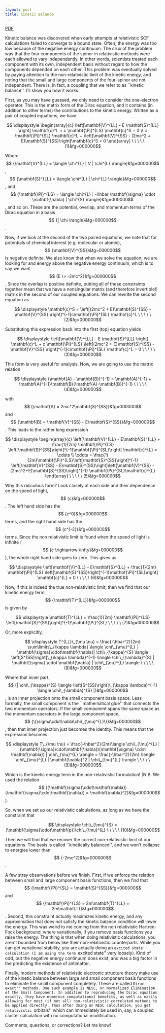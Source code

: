 ```yaml
--- 
layout: post 
title: Kinetic Balance
--- 
```


[PDF](http://joshuagoings.files.wordpress.com/2014/04/kinetic-balance.pdf)

Kinetic balance was discovered when early attempts at relativistic SCF calculations failed to converge to a bound state. Often, the energy was too low because of the negative energy continuum. The crux of the problem was that the four components of the spinor in relativistic methods were each allowed to vary independently. In other words, scientists treated each component with its own, independent basis without regard to how the components depended on each other. This problem was eventually solved by paying attention to the non-relativistic limit of the kinetic energy, and noting that the small and large components of the four-spinor are not independent. There is, in fact, a coupling that we refer to as ``kinetic balance''. I'll show you how it works.

First, as you may have guessed, we only need to consider the one-electron operator. This is the matrix form of the Dirac equation, and it contains (in addition to other terms) the contributions to the kinetic energy. Written as a pair of coupled equations, we have

$$ \displaystyle \begin{array}{c} \left[\mathbf{V}^{LL} - E \mathbf{S}^{LL} \right] \mathbf{c}^L + c \mathbf{\Pi}^{LS} \mathbf{c}^S = 0 \\ c \mathbf{\Pi}^{SL} \mathbf{c}^L + \left[\mathbf{V}^{SS} - (2mc^2 + E)\mathbf{S}^{SS}\right]\mathbf{c}^S = 0 \end{array} \ \ \ \ \ (1)&fg=000000$$

Where $$ {\mathbf{V}^{LL} = \langle \chi^{L} | V | \chi^{L} \rangle}&fg=000000$$, $$ {\mathbf{S}^{LL} = \langle \chi^{L} | \chi^{L} \rangle}&fg=000000$$, and $$ {\mathbf{\Pi}^{LS} = \langle \chi^{L} | -i\hbar \mathbf{\sigma} \cdot \mathbf{\nabla} | \chi^{S} \rangle}&fg=000000$$, and so on. These are the potential, overlap, and momentum terms of the Dirac equation in a basis $$ {| \chi \rangle}&fg=000000$$.

Now, if we look at the second of the two paired equations, we note that for potentials of chemical interest (e.g. molecular or atomic), $$ {\mathbf{V}^{SS}}&fg=000000$$ is negative definite. We also know that when we solve the equation, we are looking for and energy above the negative energy continuum, which is to say we want $$ {E \> -2mc^2}&fg=000000$$. Since the overlap is positive definite, putting all of these constraints together mean that we have a nonsingular matrix (and therefore invertible!) matrix in the second of our coupled equations. We can rewrite the second equation as

$$ \displaystyle \mathbf{c}^S = \left[(2mc^2 + E)\mathbf{S}^{SS} - \mathbf{V}^{SS} \right]^{-1}c\mathbf{\Pi}^{SL} \mathbf{c}^L \ \ \ \ \ (2)&fg=000000$$

Substituting this expression back into the first (top) equation yields

$$ \displaystyle \left[\mathbf{V}^{LL} - E \mathbf{S}^{LL} \right] \mathbf{c}^L + c \mathbf{\Pi}^{LS} \left[(2mc^2 + E)\mathbf{S}^{SS} - \mathbf{V}^{SS} \right]^{-1}c\mathbf{\Pi}^{SL} \mathbf{c}^L = 0 \ \ \ \ \ (3)&fg=000000$$

This form is very useful for analysis. Now, we are going to use the matrix relation

$$ \displaystyle (\mathbf{A} - \mathbf{B})^{-1} = \mathbf{A}^{-1} + \mathbf{A}^{-1}\mathbf{B}(\mathbf{A}-\mathbf{B})^{-1} \ \ \ \ \ (4)&fg=000000$$

with $$ {\mathbf{A} = 2mc^2\mathbf{S}^{SS}}&fg=000000$$ and $$ {\mathbf{B} = \mathbf{V}^{SS} - E\mathbf{S}^{SS}}&fg=000000$$. This leads to the rather long expression

$$ \displaystyle \begin{array}{c} \left[\mathbf{V}^{LL} - E\mathbf{S}^{LL} + \frac{1}{2m} \mathbf{\Pi}^{LS} \left[\mathbf{S}^{SS}\right]^{-1}\mathbf{\Pi}^{SL}\right] \mathbf{c}^{L} = \cdots \\ \cdots = \frac{1}{2m}\mathbf{\Pi}^{LS}\left[\mathbf{S}^{SS}\right]^{-1} \left[\mathbf{V}^{SS} - E\mathbf{S}^{SS}\right]\left[\mathbf{V}^{SS} - (2mc^2+E)\mathbf{S}^{SS}\right]^{-1} \mathbf{\Pi}^{SL}\mathbf{c}^{L} \end{array} \ \ \ \ \ (5)&fg=000000$$

Why this ridiculous form? Look closely at each side and their dependence on the speed of light, $$ {c}&fg=000000$$. The left hand side has the $$ {c^0}&fg=000000$$ terms, and the right hand side has the $$ {c^{-2}}&fg=000000$$ terms. Since the non relativistic limit is found when the speed of light is infinite ($$ {c \rightarrow \infty}&fg=000000$$), the whole right hand side goes to zero. This gives us

$$ \displaystyle \left[\mathbf{V}^{LL} - E\mathbf{S}^{LL} + \frac{1}{2m} \mathbf{\Pi}^{LS} \left[\mathbf{S}^{SS}\right]^{-1}\mathbf{\Pi}^{SL}\right] \mathbf{c}^{L} = 0 \ \ \ \ \ (6)&fg=000000$$

Now, if this is indeed the true non-relativistic limit, then we find that our kinetic energy term $$ {\mathbf{T}^{LL}}&fg=000000$$ is given by

$$ \displaystyle \mathbf{T}^{LL} = \frac{1}{2m} \mathbf{\Pi}^{LS} \left[\mathbf{S}^{SS}\right]^{-1}\mathbf{\Pi}^{SL} \ \ \ \ \ (7)&fg=000000$$

Or, more explicitly,

$$ \displaystyle T^{LL}\_{\mu \nu} = \frac{-\hbar^2}{2m} \sum\limits\_{\kappa \lambda} \langle \chi\_{\mu}^{L} | \mathbf{\sigma}\cdot\mathbf{\nabla}| \chi\_{\kappa}^{S} \langle \left[S^{SS}\right]\_{\kappa \lambda}^{-1} \langle \chi\_{\lambda}^{S} | \mathbf{\sigma} \cdot \mathbf{\nabla} | \chi\_{\nu}^{L} \rangle \ \ \ \ \ (8)&fg=000000$$

Where that inner part, $$ {| \chi\_{\kappa}^{S} \langle \left[S^{SS}\right]\_{\kappa \lambda}^{-1} \langle \chi\_{\lambda}^{S} |}&fg=000000$$, is an inner projection onto the small component basis space. Less formally, the small component is the ``mathematical glue'' that connects the two momentum operators. If the small component spans the same space as the momentum operators in the large component space, $$ {\{\sigma\cdot\nabla\chi\_{\mu}^{L}\}}&fg=000000$$, then that inner projection just becomes the identity. This means that the expression becomes

$$ \displaystyle T\_{\mu \nu} = \frac{-\hbar^2}{2m}\langle \chi\_{\mu}^{L} | (\mathbf{\sigma}\cdot\mathbf{\nabla})(\mathbf{\sigma} \cdot \mathbf{\nabla}) | \chi\_{\nu}^{L} \rangle = \frac{-\hbar^2}{2m} \langle \chi\_{\mu}^{L} | \mathbf{\nabla}^2 | \chi\_{\nu}^{L} \rangle \ \ \ \ \ (9)&fg=000000$$

Which is the kinetic energy term in the non-relativistic formulation! (N.B. We used the relation $$ {(\mathbf{\sigma}\cdot\mathbf{\nabla})(\mathbf{\sigma}\cdot\mathbf{\nabla}) = \mathbf{\nabla}^2}&fg=000000$$).

So, when we set up our relativistic calculations, as long as we have the constraint that

$$ \displaystyle \chi\_{\mu}^{S} = (\mathbf{\sigma}\cdot\mathbf{p})\chi\_{\mu}^{L} \ \ \ \ \ (10)&fg=000000$$

Then we will find that we recover the correct non-relativistic limit of our equations. The basis is called ``kinetically balanced'', and we won't collapse to energies lower than $$ {-2mc^2}&fg=000000$$.

A few stray observations before we finish. First, if we enforce the relation between small and large component basis functions, then we find that $$ {\mathbf{\Pi}^{SL} = \mathbf{S}^{SS}}&fg=000000$$ and $$ {\mathbf{\Pi}^{LS} = 2m\mathbf{T}^{LL} = 2m\mathbf{T}}&fg=000000$$. Second, this constraint actually maximizes kinetic energy, and any approximation that does not satisfy the kinetic balance condition will lower the energy. This was weird to me coming from the non relativistic Hartree-Fock background, where variationally, if you remove basis functions you raise the energy. The thing is that when doing relativistic calculations, you aren't bounded from below like their non-relativistic counterparts. While you can get variational stability, you are actually doing an ``excited state'' calculation (I am using the term ``excited state'' very loosely). Kind of odd, but the negative energy continuum does exist, and was a big factor in the predicting the existence of antimatter.

Finally, modern methods of relativistic electronic structure theory make use of the kinetic balance between large and small component basis functions to eliminate the small component completely. These are called ``Dirac-exact'' methods. One such example is NESC, or Normalized Elimination of the Small Component. In addition to reproducing the Dirac equation exactly, they have numerous computational benefits, as well as easily allowing for most (if not all) non-relativistic correlated methods to be applied directly. Thus after doing an NESC calculation, you get relativistic ``orbitals'' which can immediately be used in, say, a coupled cluster calculation with no computational modification.

Comments, questions, or corrections? Let me know!


